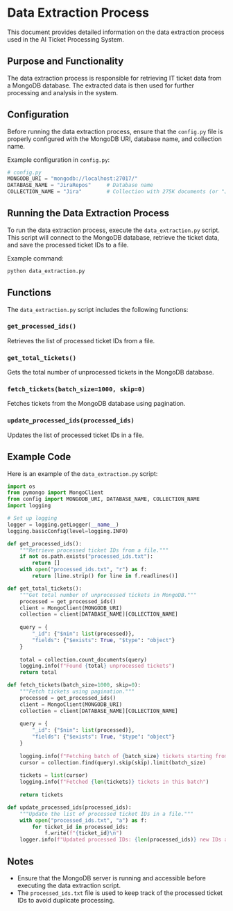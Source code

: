 # Data Extraction Process

This document provides detailed information on the data extraction process used in the AI Ticket Processing System.

## Purpose and Functionality

The data extraction process is responsible for retrieving IT ticket data from a MongoDB database. The extracted data is then used for further processing and analysis in the system.

## Configuration

Before running the data extraction process, ensure that the `config.py` file is properly configured with the MongoDB URI, database name, and collection name.

Example configuration in `config.py`:
```python
# config.py
MONGODB_URI = "mongodb://localhost:27017/"
DATABASE_NAME = "JiraRepos"     # Database name
COLLECTION_NAME = "Jira"        # Collection with 275K documents (or "JiraEcosystem"/"JFrog")
```

## Running the Data Extraction Process

To run the data extraction process, execute the `data_extraction.py` script. This script will connect to the MongoDB database, retrieve the ticket data, and save the processed ticket IDs to a file.

Example command:
```bash
python data_extraction.py
```

## Functions

The `data_extraction.py` script includes the following functions:

### `get_processed_ids()`

Retrieves the list of processed ticket IDs from a file.

### `get_total_tickets()`

Gets the total number of unprocessed tickets in the MongoDB database.

### `fetch_tickets(batch_size=1000, skip=0)`

Fetches tickets from the MongoDB database using pagination.

### `update_processed_ids(processed_ids)`

Updates the list of processed ticket IDs in a file.

## Example Code

Here is an example of the `data_extraction.py` script:

```python
import os
from pymongo import MongoClient
from config import MONGODB_URI, DATABASE_NAME, COLLECTION_NAME
import logging

# Set up logging
logger = logging.getLogger(__name__)
logging.basicConfig(level=logging.INFO)

def get_processed_ids():
    """Retrieve processed ticket IDs from a file."""
    if not os.path.exists("processed_ids.txt"):
        return []
    with open("processed_ids.txt", "r") as f:
        return [line.strip() for line in f.readlines()]

def get_total_tickets():
    """Get total number of unprocessed tickets in MongoDB."""
    processed = get_processed_ids()
    client = MongoClient(MONGODB_URI)
    collection = client[DATABASE_NAME][COLLECTION_NAME]
    
    query = {
        "_id": {"$nin": list(processed)},
        "fields": {"$exists": True, "$type": "object"}
    }
    
    total = collection.count_documents(query)
    logging.info(f"Found {total} unprocessed tickets")
    return total

def fetch_tickets(batch_size=1000, skip=0):
    """Fetch tickets using pagination."""
    processed = get_processed_ids()
    client = MongoClient(MONGODB_URI)
    collection = client[DATABASE_NAME][COLLECTION_NAME]
    
    query = {
        "_id": {"$nin": list(processed)},
        "fields": {"$exists": True, "$type": "object"}
    }
    
    logging.info(f"Fetching batch of {batch_size} tickets starting from {skip}")
    cursor = collection.find(query).skip(skip).limit(batch_size)
    
    tickets = list(cursor)
    logging.info(f"Fetched {len(tickets)} tickets in this batch")
    
    return tickets

def update_processed_ids(processed_ids):
    """Update the list of processed ticket IDs in a file."""
    with open("processed_ids.txt", "a") as f:
        for ticket_id in processed_ids:
            f.write(f"{ticket_id}\n")
    logger.info(f"Updated processed IDs: {len(processed_ids)} new IDs added.")
```

## Notes

- Ensure that the MongoDB server is running and accessible before executing the data extraction script.
- The `processed_ids.txt` file is used to keep track of the processed ticket IDs to avoid duplicate processing.
